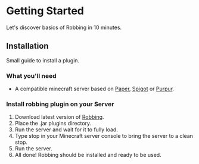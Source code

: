 # Getting Started

Let's discover basics of Robbing in 10 minutes.

## Installation

Small guide to install a plugin.

### What you'll need

* A compatible minecraft server based on [Paper](https://papermc.io/downloads), [Spigot](https://getbukkit.org/download/spigot) or [Purpur](https://purpurmc.org/downloads).

### Install robbing plugin on your Server

1. Download latest version of [Robbing](https://www.spigotmc.org/resources/robbing-%E2%AD%95-roleplay-%E2%AD%95-custom-items-%E2%AD%90-robbery-rp-experience.105443/).
2. Place the .jar plugins directory.
3. Run the server and wait for it to fully load.
4. Type stop in your Minecraft server console to bring the server to a clean stop.
5. Run the server.
6. All done! Robbing should be installed and ready to be used.
